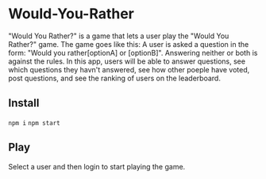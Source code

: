 # Would-You-Rather

"Would You Rather?" is a game that lets a user play the "Would You Rather?" game. The game goes like this: A user is asked a question in the form: "Would you rather[optionA] or [optionB]". Answering neither or both is against the rules.
In this app, users will be able to answer questions, see which questions they havn't answered, see how other poeple have voted, post questions, and see the ranking of users on the leaderboard.

## Install
`npm i`
`npm start`

## Play
Select a user and then login to start playing the game.
